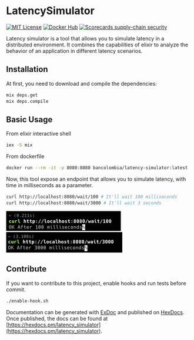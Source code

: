 # LatencySimulator

[![MIT License](https://img.shields.io/badge/License-MIT-green.svg)](https://choosealicense.com/licenses/mit/)
[![Docker Hub](https://img.shields.io/docker/pulls/bancolombia/latency-simulator?label=Docker%20Hub)](https://hub.docker.com/repository/docker/bancolombia/latency-simulator)
[![Scorecards supply-chain security](https://github.com/bancolombia/latency-simulator/actions/workflows/scorecards-analysis.yml/badge.svg)](https://github.com/bancolombia/latency-simulator/actions/workflows/scorecards-analysis.yml)

Latency simulator is a tool that allows you to simulate latency in a distributed environment. It combines the
capabilities of elixir to analyze the behavior of an application in different latency scenarios.

## Installation

At first, you need to download and compile the dependencies:

```bash
mix deps.get
mix deps.compile
```

## Basic Usage

From elixir interactive shell

```bash
iex -S mix
```

From dockerfile

```bash
docker run --rm -it -p 8080:8080 bancolombia/latency-simulator:latest
```

Now, this tool expose an endpoint that allows you to simulate latency, with time in milliseconds as a parameter.

```bash 
curl http://localhost:8080/wait/100 # It'll wait 100 milliseconds
curl http://localhost:8080/wait/3000 # It'll wait 3 seconds
```

![wait-100.png](.github/img/wait-100.png)
![wait-3000.png](.github/img/wait-3000.png)

## Contribute

If you want to contribute to this project, enable hooks and run tests before commit.

```bash
./enable-hook.sh
```

Documentation can be generated with [ExDoc](https://github.com/elixir-lang/ex_doc)
and published on [HexDocs](https://hexdocs.pm). Once published, the docs can
be found at [https://hexdocs.pm/latency_simulator](https://hexdocs.pm/latency_simulator).

